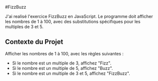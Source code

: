 # F i z z B u z z 

J'ai realisé l'exercice FizzBuzz en JavaScript. Le programme doit afficher les nombres de 1 à 100, avec des substitutions spécifiques pour les multiples de 3 et 5.

## Contexte du Projet

Afficher les nombres de 1 à 100, avec les règles suivantes :
- Si le nombre est un multiple de 3, affichez "Fizz".
- Si le nombre est un multiple de 5, affichez "Buzz".
- Si le nombre est un multiple de 3 et 5, affichez "FizzBuzz".

